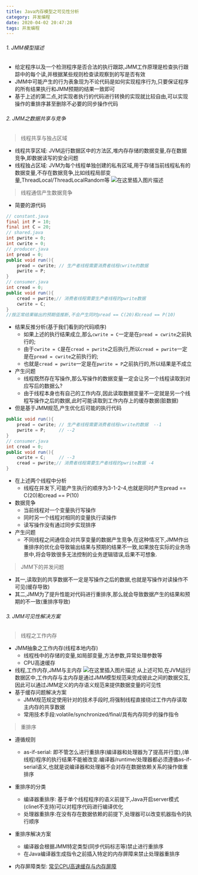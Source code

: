 ```yaml
---
title: Java内存模型之可见性分析
category: 并发编程
date: 2020-04-02 20:47:28
tags: 并发编程
---
```


<!-- more -->

###### 1. JMM模型描述

* 给定程序以及一个检测程序是否合法的执行跟踪,JMM工作原理是检查执行跟踪中的每个读,并根据某些规则检查读观察到的写是否有效
* JMM中可能产生的行为表象现为不论代码是如何实现程序行为,只要保证程序的所有结果执行和JMM预期的结果一致即可
* 基于上述的第二点,对实现者执行的代码进行转换的实现就比较自由,可以实现操作的重排序甚至删除不必要的同步操作代码

###### 2. JMM之数据共享与竞争
> 线程共享与独占区域

* 线程共享区域: JVM运行数据区中的方法区,堆内存存储的数据变量,存在数据竞争,即数据读写的安全问题
* 线程独占区域: JVM为每个线程单独创建的私有区域,用于存储当前线程私有的数据变量,不存在数据竞争,比如线程局部变量,ThreadLocal/ThreadLocalRandom等
![在这里插入图片描述](https://img-blog.csdnimg.cn/20200119175041770.jpg?x-oss-process=image/watermark,type_ZmFuZ3poZW5naGVpdGk,shadow_10,text_aHR0cHM6Ly9ibG9nLmNzZG4ubmV0L3dpbmRfNjAy,size_16,color_FFFFFF,t_70)
> 线程通信产生数据竞争
* 简要的源代码
```java
// constant.java
final int P = 10;
final int C = 20;
// shared.java
int pwrite = 0;
int cwrite = 0;
// producer.java
int pread = 0;
public void run(){
	pread = cwrite; // 生产者线程需要消费者线程cwrite的数据
	pwrite = P;
}
// consumer.java
int cread = 0;
public void run(){
	cread = pwrite;// 消费者线程需要生产者线程的pwrite数据
	cwrite = C;
}
//按正常结果输出的预期值推断,不会产生同时pread == C(20)和cread == P(10)
```
* 结果反推分析(基于我们看到的代码顺序)
	* 如果上述的执行结果成立,那么`cwrite = C`一定是在`pread = cwrite`之前执行的;
	* 由于`cwrite = C`是在`cread = pwrite`之后执行,所以`cread = pwrite`一定是在`pread = cwrite`之前执行的;
	* 也就是`cread = pwrite`一定是在`pwrite = P`之前执行的,所以结果是不成立
* 产生问题
	* 线程既然存在写操作,那么写操作的数据变量一定会让另一个线程读取到对应写后的数据么?
	* 由于线程本身也有自己的工作内存,因此读取数据变量不一定就是另一个线程写操作之后的数据,此时可能读取到工作内存上的缓存数据(脏数据)
*  但是基于JMM规范,产生优化后可能的执行代码
```java
public void run(){
	pread = cwrite; // 生产者线程需要消费者线程cwrite的数据  --1
	pwrite = P;     // --2
}
// consumer.java
int cread = 0;
public void run(){
	cwrite = C;     // --3
	cread = pwrite;// 消费者线程需要生产者线程的pwrite数据 -4
}
```
* 在上述两个线程中分析
	*  线程在并发下,可能产生执行的顺序为3-1-2-4,也就是同时产生pread == C(20)和cread == P(10)
* 数据竞争
	* 当前线程对一个变量执行写操作
	* 同时另一个线程对相同的变量执行读操作
	* 读写操作没有通过同步实现排序
* 产生问题
	* 不同线程之间通信会对共享变量的数据产生竞争,在这种情况下,JMM作出重排序的优化会导致输出结果与预期的结果不一致,如果放在实际的业务场景中,将会导致很多无法控制的业务逻辑错误,后果不可想象.

> JMM下的并发问题
* 其一,读取到的共享数据不一定是写操作之后的数据,也就是写操作对读操作不可见(缓存导致)
* 其二,JMM为了提升性能对代码进行重排序,那么就会导致数据产生的结果和预期的不一致(重排序导致)

###### 3. JMM可见性解决方案
> 线程之工作内存

* JMM抽象之工作内存(线程本地内存)
	* 线程栈中的存储的变量,如局部变量,方法参数,异常处理参数等
	* CPU高速缓存
* 线程,工作内存,JMM与主内存
![在这里插入图片描述](https://img-blog.csdnimg.cn/20200119204201101.jpg?x-oss-process=image/watermark,type_ZmFuZ3poZW5naGVpdGk,shadow_10,text_aHR0cHM6Ly9ibG9nLmNzZG4ubmV0L3dpbmRfNjAy,size_16,color_FFFFFF,t_70)
从上述可知,在JVM运行数据区中,工作内存与主内存是通过JMM模型规范来完成彼此之间的数据交互,因此可以通过JMM定义的内存语义规范来提供数据变量的可见性
* 基于缓存问题解决方案
	* JMM规范规定使用针对的技术手段时,将强制线程直接绕过工作内存读取主内存的共享数据
	* 常用技术手段:volatile/synchronized/final/具有内存同步的操作指令

> 重排序

* 遵循规则
	* as-if-serial: 即不管怎么进行重排序(编译器和处理器为了提高并行度),(单线程)程序的执行结果不能被改变.编译器/runtime/处理器都必须遵循as-if-serial语义,也就是说编译器和处理器不会对存在数据依赖关系的操作做重排序

* 重排序的分类
	* 编译器重排序: 基于单个线程程序的语义前提下,Java开启server模式(clinet不支持)可以对程序代码进行编译优化
	* 处理器重排序:在没有存在数据依赖的前提下,处理器可以改变机器指令的执行顺序
* 重排序解决方案
	* 编译器会根据JMM特定类型(同步代码标志等)禁止进行重排序
	* 在Java编译器生成指令之前插入特定的内存屏障来禁止处理器重排序

* 内存屏障类型: [常见CPU高速缓存与内存屏障](https://blog.csdn.net/wind_602/article/details/103914263)